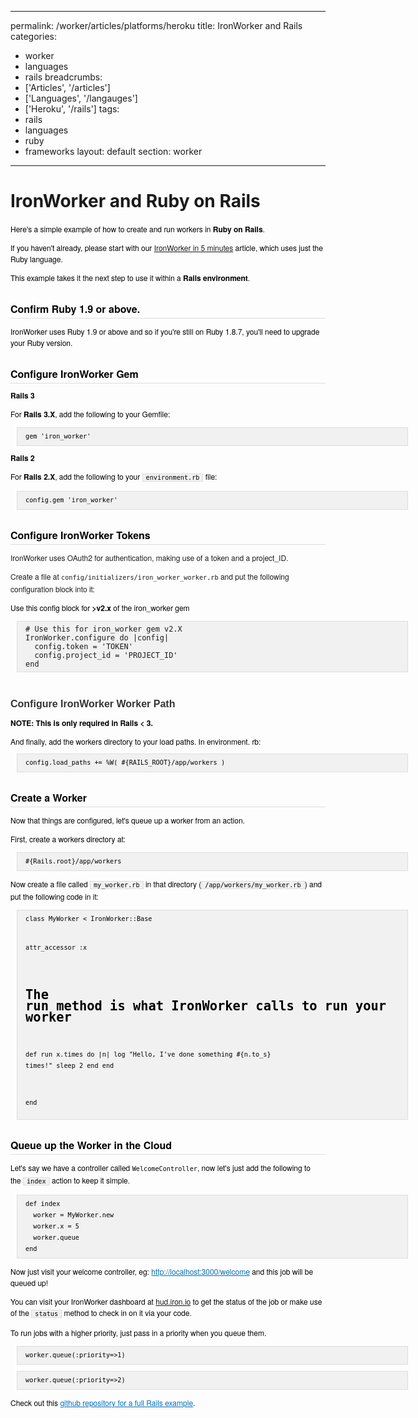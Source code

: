 
---
permalink: /worker/articles/platforms/heroku
title: IronWorker and Rails
categories:
 - worker
 - languages
 - rails
breadcrumbs:
  - ['Articles', '/articles']
  - ['Languages', '/langauges']
  - ['Heroku', '/rails']
tags:
  - rails
  - languages
  - ruby
  - frameworks
layout: default
section: worker
---

# IronWorker and Ruby on Rails


<p style="font-size:12px;line-height:18px;color:rgb(0,0,0);font-family:Helvetica Neue,Helvetica,Arial,sans-serif;margin-top:1em;margin-right:0px;margin-bottom:1em;margin-left:0px;padding-top:0px;padding-right:0px;padding-bottom:0px;padding-left:0px">Here's a simple example of how to create and run workers in&nbsp;<strong style="margin-top:0px;margin-right:0px;margin-bottom:0px;margin-left:0px;padding-top:0px;padding-right:0px;padding-bottom:0px;padding-left:0px">Ruby on Rails</strong>.</p>
<p style="font-size:12px;line-height:18px;color:rgb(0,0,0);font-family:Helvetica Neue,Helvetica,Arial,sans-serif;margin-top:1em;margin-right:0px;margin-bottom:1em;margin-left:0px;padding-top:0px;padding-right:0px;padding-bottom:0px;padding-left:0px">If you haven't already, please start with our <a href="https://sites.google.com/site/ironiodocs/worker/ruby/getting-started/ironworker-in-5-minutes">IronWorker in 5 minutes</a>&nbsp;article, which uses just the Ruby language.&nbsp;</p>
<p style="font-size:12px;line-height:18px;color:rgb(0,0,0);font-family:Helvetica Neue,Helvetica,Arial,sans-serif;margin-top:1em;margin-right:0px;margin-bottom:1em;margin-left:0px;padding-top:0px;padding-right:0px;padding-bottom:0px;padding-left:0px">This example takes it the next step to use it within a <b>Rails environment</b>.</p>
<h2 style="line-height:18px;color:rgb(0,0,0);font-family:Helvetica Neue,Helvetica,Arial,sans-serif;margin-top:2em;margin-right:0px;margin-bottom:10px;margin-left:0px;padding-top:0px;padding-right:0px;padding-bottom:5px;padding-left:0px;font-size:16px;font-weight:bold;border-bottom-width:1px;border-bottom-style:solid;border-bottom-color:rgb(221,221,221)">Confirm Ruby 1.9 or above.</h2>
<p style="font-size:12px;line-height:18px;color:rgb(0,0,0);font-family:Helvetica Neue,Helvetica,Arial,sans-serif;margin-top:1em;margin-right:0px;margin-bottom:1em;margin-left:0px;padding-top:0px;padding-right:0px;padding-bottom:0px;padding-left:0px">IronWorker uses Ruby 1.9 or above and so if you're still on Ruby 1.8.7, you'll need to upgrade your Ruby version.</p>
<h2 style="line-height:18px;color:rgb(0,0,0);font-family:Helvetica Neue,Helvetica,Arial,sans-serif;margin-top:2em;margin-right:0px;margin-bottom:10px;margin-left:0px;padding-top:0px;padding-right:0px;padding-bottom:5px;padding-left:0px;font-size:16px;font-weight:bold;border-bottom-width:1px;border-bottom-style:solid;border-bottom-color:rgb(221,221,221)">Configure IronWorker Gem</h2>
<h3 style="line-height:18px;color:rgb(0,0,0);font-family:Helvetica Neue,Helvetica,Arial,sans-serif;margin-top:0px;margin-right:0px;margin-left:0px;padding-top:0px;padding-right:0px;padding-bottom:0px;padding-left:0px;font-size:12px">Rails 3</h3>
<p style="font-size:12px;line-height:18px;color:rgb(0,0,0);font-family:Helvetica Neue,Helvetica,Arial,sans-serif;margin-top:1em;margin-right:0px;margin-bottom:1em;margin-left:0px;padding-top:0px;padding-right:0px;padding-bottom:0px;padding-left:0px">For&nbsp;<strong style="margin-top:0px;margin-right:0px;margin-bottom:0px;margin-left:0px;padding-top:0px;padding-right:0px;padding-bottom:0px;padding-left:0px">Rails 3.X</strong>, add the following to your Gemfile:</p>
<pre style="line-height:18px;font-family:Helvetica Neue,Helvetica,Arial,sans-serif;margin-top:10px;margin-right:2%;margin-bottom:10px;margin-left:2%;padding-top:5px;padding-right:13px;padding-bottom:5px;padding-left:13px;width:598px;color:rgb(0,0,0);font-size:12px;background-color:rgb(241,241,241);border-top-width:1px;border-right-width:1px;border-bottom-width:1px;border-left-width:1px;border-top-style:solid;border-right-style:solid;border-bottom-style:solid;border-left-style:solid;border-top-color:rgb(221,221,221);border-right-color:rgb(221,221,221);border-bottom-color:rgb(221,221,221);border-left-color:rgb(221,221,221)"><code style="margin-top:0px;margin-right:0px;margin-bottom:0px;margin-left:0px;padding-top:0px;padding-right:0px;padding-bottom:0px;padding-left:0px;background-color:rgb(241,241,241);border-top-width:1px;border-right-width:1px;border-bottom-width:1px;border-left-width:1px;border-top-style:none;border-right-style:none;border-bottom-style:none;border-left-style:none;border-top-color:rgb(221,221,221);border-right-color:rgb(221,221,221);border-bottom-color:rgb(221,221,221);border-left-color:rgb(221,221,221);font-family:Monaco,Consolas,DejaVu Sans Mono,monospace;border-width:initial;border-color:initial;background-repeat:initial initial">gem 'iron_worker'</code>
</pre>
<h3 style="line-height:18px;color:rgb(0,0,0);font-family:Helvetica Neue,Helvetica,Arial,sans-serif;margin-top:0px;margin-right:0px;margin-left:0px;padding-top:0px;padding-right:0px;padding-bottom:0px;padding-left:0px;font-size:12px">Rails 2</h3>
<p style="font-size:12px;line-height:18px;color:rgb(0,0,0);font-family:Helvetica Neue,Helvetica,Arial,sans-serif;margin-top:1em;margin-right:0px;margin-bottom:1em;margin-left:0px;padding-top:0px;padding-right:0px;padding-bottom:0px;padding-left:0px">For&nbsp;<strong style="margin-top:0px;margin-right:0px;margin-bottom:0px;margin-left:0px;padding-top:0px;padding-right:0px;padding-bottom:0px;padding-left:0px">Rails 2.X</strong>, add the following to your&nbsp;<code style="margin-top:0px;margin-right:0px;margin-bottom:0px;margin-left:0px;padding-top:0px;padding-right:5px;padding-bottom:0px;padding-left:5px;background-color:rgb(241,241,241);border-top-width:1px;border-right-width:1px;border-bottom-width:1px;border-left-width:1px;border-top-style:solid;border-right-style:solid;border-bottom-style:solid;border-left-style:solid;border-top-color:rgb(221,221,221);border-right-color:rgb(221,221,221);border-bottom-color:rgb(221,221,221);border-left-color:rgb(221,221,221);background-repeat:initial initial">environment.rb</code>&nbsp;file:</p>
<pre style="line-height:18px;font-family:Helvetica Neue,Helvetica,Arial,sans-serif;margin-top:10px;margin-right:2%;margin-bottom:10px;margin-left:2%;padding-top:5px;padding-right:13px;padding-bottom:5px;padding-left:13px;width:598px;color:rgb(0,0,0);font-size:12px;background-color:rgb(241,241,241);border-top-width:1px;border-right-width:1px;border-bottom-width:1px;border-left-width:1px;border-top-style:solid;border-right-style:solid;border-bottom-style:solid;border-left-style:solid;border-top-color:rgb(221,221,221);border-right-color:rgb(221,221,221);border-bottom-color:rgb(221,221,221);border-left-color:rgb(221,221,221)"><code style="margin-top:0px;margin-right:0px;margin-bottom:0px;margin-left:0px;padding-top:0px;padding-right:0px;padding-bottom:0px;padding-left:0px;background-color:rgb(241,241,241);border-top-width:1px;border-right-width:1px;border-bottom-width:1px;border-left-width:1px;border-top-style:none;border-right-style:none;border-bottom-style:none;border-left-style:none;border-top-color:rgb(221,221,221);border-right-color:rgb(221,221,221);border-bottom-color:rgb(221,221,221);border-left-color:rgb(221,221,221);font-family:Monaco,Consolas,DejaVu Sans Mono,monospace;border-width:initial;border-color:initial;background-repeat:initial initial">config.gem 'iron_worker'</code>
</pre>
<h2 style="line-height:18px;color:rgb(0,0,0);font-family:Helvetica Neue,Helvetica,Arial,sans-serif;margin-top:2em;margin-right:0px;margin-bottom:10px;margin-left:0px;padding-top:0px;padding-right:0px;padding-bottom:5px;padding-left:0px;font-size:16px;font-weight:bold;border-bottom-width:1px;border-bottom-style:solid;border-bottom-color:rgb(221,221,221)">Configure IronWorker Tokens</h2>
<p style="font-family:Helvetica Neue,Helvetica,Arial,sans-serif;line-height:18px;font-size:12px;margin-top:1em;margin-right:0px;margin-bottom:1em;margin-left:0px;padding-top:0px;padding-right:0px;padding-bottom:0px;padding-left:0px">IronWorker uses OAuth2 for authentication, making use of a token and a project_ID.</p>
<p style="font-family:Helvetica Neue,Helvetica,Arial,sans-serif;line-height:18px;font-size:12px;margin-top:1em;margin-right:0px;margin-bottom:1em;margin-left:0px;padding-top:0px;padding-right:0px;padding-bottom:0px;padding-left:0px">Create a file at <code>config/initializers/iron_worker_worker.rb</code> and put the following configuration block into it:</p>
<p style="font-size:12px;line-height:18px;color:rgb(0,0,0);font-family:Helvetica Neue,Helvetica,Arial,sans-serif;margin-top:1em;margin-right:0px;margin-bottom:1em;margin-left:0px;padding-top:0px;padding-right:0px;padding-bottom:0px;padding-left:0px">Use this config block for <b>&gt;v2.x</b> of the iron_worker gem</p>
<pre style="background-color:rgb(241,241,241);margin-top:10px;margin-right:2%;margin-bottom:10px;margin-left:2%;padding-top:5px;padding-right:13px;padding-bottom:5px;padding-left:13px;width:598px;border-top-width:1px;border-right-width:1px;border-bottom-width:1px;border-left-width:1px;border-top-style:solid;border-right-style:solid;border-bottom-style:solid;border-left-style:solid;border-top-color:rgb(221,221,221);border-right-color:rgb(221,221,221);border-bottom-color:rgb(221,221,221);border-left-color:rgb(221,221,221)"><code># Use this for iron_worker gem v2.X
IronWorker.configure do |config|
  config.token = 'TOKEN'
  config.project_id = 'PROJECT_ID'
end</code>
</pre>
<p style="font-size:12px;line-height:18px;color:rgb(0,0,0);font-family:Helvetica Neue,Helvetica,Arial,sans-serif"><span style="color:rgb(51,51,51);font-family:Verdana,Helvetica,Arial,sans-serif;font-size:16px;font-weight:bold;line-height:normal"><br>
</span></p>
<p style="font-size:12px;line-height:18px;color:rgb(0,0,0);font-family:Helvetica Neue,Helvetica,Arial,sans-serif"><span style="color:rgb(51,51,51);font-family:Verdana,Helvetica,Arial,sans-serif;font-size:16px;font-weight:bold;line-height:normal">Configure IronWorker Worker Path</span></p>
<p style="font-size:12px;line-height:18px;color:rgb(0,0,0);font-family:Helvetica Neue,Helvetica,Arial,sans-serif;margin-top:1em;margin-right:0px;margin-bottom:1em;margin-left:0px;padding-top:0px;padding-right:0px;padding-bottom:0px;padding-left:0px"><b>NOTE: This is only required in Rails &lt; 3.&nbsp;</b></p>
<span style="color:rgb(0,0,0);font-family:Helvetica Neue,Helvetica,Arial,sans-serif;font-size:12px;line-height:18px">And finally, add the workers directory to your load paths. In environment. rb:</span><span style="color:rgb(0,0,0);font-family:Helvetica Neue,Helvetica,Arial,sans-serif;font-size:12px;line-height:18px">
<pre style="margin-top:10px;margin-right:2%;margin-bottom:10px;margin-left:2%;padding-top:5px;padding-right:13px;padding-bottom:5px;padding-left:13px;width:598px;color:rgb(0,0,0);font-size:12px;background-color:rgb(241,241,241);border-top-width:1px;border-right-width:1px;border-bottom-width:1px;border-left-width:1px;border-top-style:solid;border-right-style:solid;border-bottom-style:solid;border-left-style:solid;border-top-color:rgb(221,221,221);border-right-color:rgb(221,221,221);border-bottom-color:rgb(221,221,221);border-left-color:rgb(221,221,221);background-repeat:initial initial"><code style="margin-top:0px;margin-right:0px;margin-bottom:0px;margin-left:0px;padding-top:0px;padding-right:0px;padding-bottom:0px;padding-left:0px;background-color:rgb(241,241,241);border-top-width:1px;border-right-width:1px;border-bottom-width:1px;border-left-width:1px;border-top-style:none;border-right-style:none;border-bottom-style:none;border-left-style:none;border-top-color:rgb(221,221,221);border-right-color:rgb(221,221,221);border-bottom-color:rgb(221,221,221);border-left-color:rgb(221,221,221);font-family:Monaco,Consolas,DejaVu Sans Mono,monospace;border-width:initial;border-color:initial;background-repeat:initial initial">config.load_paths += %W( #{RAILS_ROOT}/app/workers )</code>
</pre>
<h2 style="margin-top:2em;margin-right:0px;margin-bottom:10px;margin-left:0px;padding-top:0px;padding-right:0px;padding-bottom:5px;padding-left:0px;font-size:16px;font-weight:bold;border-bottom-width:1px;border-bottom-style:solid;border-bottom-color:rgb(221,221,221)">Create a Worker</h2>
<p style="margin-top:1em;margin-right:0px;margin-bottom:1em;margin-left:0px;padding-top:0px;padding-right:0px;padding-bottom:0px;padding-left:0px">Now that things are configured, let's queue up a worker from an action.</p>
<p style="margin-top:1em;margin-right:0px;margin-bottom:1em;margin-left:0px;padding-top:0px;padding-right:0px;padding-bottom:0px;padding-left:0px">First, create a workers directory at:&nbsp;</p>
<pre style="margin-top:10px;margin-right:2%;margin-bottom:10px;margin-left:2%;padding-top:5px;padding-right:13px;padding-bottom:5px;padding-left:13px;width:598px;color:rgb(0,0,0);font-size:12px;background-color:rgb(241,241,241);border-top-width:1px;border-right-width:1px;border-bottom-width:1px;border-left-width:1px;border-top-style:solid;border-right-style:solid;border-bottom-style:solid;border-left-style:solid;border-top-color:rgb(221,221,221);border-right-color:rgb(221,221,221);border-bottom-color:rgb(221,221,221);border-left-color:rgb(221,221,221);background-repeat:initial initial"><code style="margin-top:0px;margin-right:0px;margin-bottom:0px;margin-left:0px;padding-top:0px;padding-right:0px;padding-bottom:0px;padding-left:0px;background-color:rgb(241,241,241);border-top-width:1px;border-right-width:1px;border-bottom-width:1px;border-left-width:1px;border-top-style:none;border-right-style:none;border-bottom-style:none;border-left-style:none;border-top-color:rgb(221,221,221);border-right-color:rgb(221,221,221);border-bottom-color:rgb(221,221,221);border-left-color:rgb(221,221,221);font-family:Monaco,Consolas,DejaVu Sans Mono,monospace;border-width:initial;border-color:initial;background-repeat:initial initial">#{Rails.root}/app/workers</code>
</pre>
<p style="margin-top:1em;margin-right:0px;margin-bottom:1em;margin-left:0px;padding-top:0px;padding-right:0px;padding-bottom:0px;padding-left:0px">Now create a file called&nbsp;<code style="margin-top:0px;margin-right:0px;margin-bottom:0px;margin-left:0px;padding-top:0px;padding-right:5px;padding-bottom:0px;padding-left:5px;background-color:rgb(241,241,241);border-top-width:1px;border-right-width:1px;border-bottom-width:1px;border-left-width:1px;border-top-style:solid;border-right-style:solid;border-bottom-style:solid;border-left-style:solid;border-top-color:rgb(221,221,221);border-right-color:rgb(221,221,221);border-bottom-color:rgb(221,221,221);border-left-color:rgb(221,221,221);background-repeat:initial initial">my_worker.rb</code>&nbsp;in that directory (<code style="margin-top:0px;margin-right:0px;margin-bottom:0px;margin-left:0px;padding-top:0px;padding-right:5px;padding-bottom:0px;padding-left:5px;background-color:rgb(241,241,241);border-top-width:1px;border-right-width:1px;border-bottom-width:1px;border-left-width:1px;border-top-style:solid;border-right-style:solid;border-bottom-style:solid;border-left-style:solid;border-top-color:rgb(221,221,221);border-right-color:rgb(221,221,221);border-bottom-color:rgb(221,221,221);border-left-color:rgb(221,221,221);background-repeat:initial initial">/app/workers/my_worker.rb</code>) and put the following code in it:</p>
<pre style="margin-top:10px;margin-right:2%;margin-bottom:10px;margin-left:2%;padding-top:5px;padding-right:13px;padding-bottom:5px;padding-left:13px;width:598px;color:rgb(0,0,0);font-size:12px;background-color:rgb(241,241,241);border-top-width:1px;border-right-width:1px;border-bottom-width:1px;border-left-width:1px;border-top-style:solid;border-right-style:solid;border-bottom-style:solid;border-left-style:solid;border-top-color:rgb(221,221,221);border-right-color:rgb(221,221,221);border-bottom-color:rgb(221,221,221);border-left-color:rgb(221,221,221);background-repeat:initial initial"><code style="margin-top:0px;margin-right:0px;margin-bottom:0px;margin-left:0px;padding-top:0px;padding-right:0px;padding-bottom:0px;padding-left:0px;background-color:rgb(241,241,241);border-top-width:1px;border-right-width:1px;border-bottom-width:1px;border-left-width:1px;border-top-style:none;border-right-style:none;border-bottom-style:none;border-left-style:none;border-top-color:rgb(221,221,221);border-right-color:rgb(221,221,221);border-bottom-color:rgb(221,221,221);border-left-color:rgb(221,221,221);font-family:Monaco,Consolas,DejaVu Sans Mono,monospace;border-width:initial;border-color:initial;background-repeat:initial initial">class MyWorker &lt; IronWorker::Base

  attr_accessor :x

  # The run method is what IronWorker calls to run your worker
  def run
    x.times do |n|
      log "Hello, I've done something #{n.to_s} times!"
      sleep 2
    end
  end

end</code>
</pre>
<h2 style="margin-top:2em;margin-right:0px;margin-bottom:10px;margin-left:0px;padding-top:0px;padding-right:0px;padding-bottom:5px;padding-left:0px;font-size:16px;font-weight:bold;border-bottom-width:1px;border-bottom-style:solid;border-bottom-color:rgb(221,221,221)">Queue up the Worker in the Cloud</h2>
<p style="margin-top:1em;margin-right:0px;margin-bottom:1em;margin-left:0px;padding-top:0px;padding-right:0px;padding-bottom:0px;padding-left:0px">Let's say we have a controller called <code>WelcomeController</code>, now let's just add the following to the&nbsp;<code style="margin-top:0px;margin-right:0px;margin-bottom:0px;margin-left:0px;padding-top:0px;padding-right:5px;padding-bottom:0px;padding-left:5px;background-color:rgb(241,241,241);border-top-width:1px;border-right-width:1px;border-bottom-width:1px;border-left-width:1px;border-top-style:solid;border-right-style:solid;border-bottom-style:solid;border-left-style:solid;border-top-color:rgb(221,221,221);border-right-color:rgb(221,221,221);border-bottom-color:rgb(221,221,221);border-left-color:rgb(221,221,221);background-repeat:initial initial">index</code>&nbsp;action to keep it simple.</p>
<pre style="margin-top:10px;margin-right:2%;margin-bottom:10px;margin-left:2%;padding-top:5px;padding-right:13px;padding-bottom:5px;padding-left:13px;width:598px;color:rgb(0,0,0);font-size:12px;background-color:rgb(241,241,241);border-top-width:1px;border-right-width:1px;border-bottom-width:1px;border-left-width:1px;border-top-style:solid;border-right-style:solid;border-bottom-style:solid;border-left-style:solid;border-top-color:rgb(221,221,221);border-right-color:rgb(221,221,221);border-bottom-color:rgb(221,221,221);border-left-color:rgb(221,221,221);background-repeat:initial initial"><code style="margin-top:0px;margin-right:0px;margin-bottom:0px;margin-left:0px;padding-top:0px;padding-right:0px;padding-bottom:0px;padding-left:0px;background-color:rgb(241,241,241);border-top-width:1px;border-right-width:1px;border-bottom-width:1px;border-left-width:1px;border-top-style:none;border-right-style:none;border-bottom-style:none;border-left-style:none;border-top-color:rgb(221,221,221);border-right-color:rgb(221,221,221);border-bottom-color:rgb(221,221,221);border-left-color:rgb(221,221,221);font-family:Monaco,Consolas,DejaVu Sans Mono,monospace;border-width:initial;border-color:initial;background-repeat:initial initial">def index
  worker = MyWorker.new
  worker.x = 5
  worker.queue
end</code>
</pre>
<p style="margin-top:1em;margin-right:0px;margin-bottom:1em;margin-left:0px;padding-top:0px;padding-right:0px;padding-bottom:0px;padding-left:0px">Now just visit your welcome controller, eg:&nbsp;<a href="http://localhost:3000/welcome" style="margin-top:0px;margin-right:0px;margin-bottom:0px;margin-left:0px;padding-top:0px;padding-right:0px;padding-bottom:0px;padding-left:0px;outline-style:none;outline-width:initial;outline-color:initial;color:rgb(0,111,187)">http://localhost:3000/welcome</a>&nbsp;and this job will be queued up!</p>
<p style="margin-top:1em;margin-right:0px;margin-bottom:1em;margin-left:0px;padding-top:0px;padding-right:0px;padding-bottom:0px;padding-left:0px">You can visit your IronWorker dashboard at <a href="http://hud.iron.io">hud.iron.io</a> to get the status of the job or make use of the&nbsp;<code style="margin-top:0px;margin-right:0px;margin-bottom:0px;margin-left:0px;padding-top:0px;padding-right:5px;padding-bottom:0px;padding-left:5px;background-color:rgb(241,241,241);border-top-width:1px;border-right-width:1px;border-bottom-width:1px;border-left-width:1px;border-top-style:solid;border-right-style:solid;border-bottom-style:solid;border-left-style:solid;border-top-color:rgb(221,221,221);border-right-color:rgb(221,221,221);border-bottom-color:rgb(221,221,221);border-left-color:rgb(221,221,221);background-repeat:initial initial">status</code>&nbsp;method to check in on it via your code.</p>
<p style="margin-top:1em;margin-right:0px;margin-bottom:1em;margin-left:0px;padding-top:0px;padding-right:0px;padding-bottom:0px;padding-left:0px">To run jobs with a higher priority, just pass in a priority when you queue them.</p>
<pre style="margin-top:10px;margin-right:2%;margin-bottom:10px;margin-left:2%;padding-top:5px;padding-right:13px;padding-bottom:5px;padding-left:13px;width:598px;color:rgb(0,0,0);font-size:12px;background-color:rgb(241,241,241);border-top-width:1px;border-right-width:1px;border-bottom-width:1px;border-left-width:1px;border-top-style:solid;border-right-style:solid;border-bottom-style:solid;border-left-style:solid;border-top-color:rgb(221,221,221);border-right-color:rgb(221,221,221);border-bottom-color:rgb(221,221,221);border-left-color:rgb(221,221,221);background-repeat:initial initial"><code>worker.queue(:priority=&gt;1)
</code></pre>
<pre style="margin-top:10px;margin-right:2%;margin-bottom:10px;margin-left:2%;padding-top:5px;padding-right:13px;padding-bottom:5px;padding-left:13px;width:598px;color:rgb(0,0,0);font-size:12px;background-color:rgb(241,241,241);border-top-width:1px;border-right-width:1px;border-bottom-width:1px;border-left-width:1px;border-top-style:solid;border-right-style:solid;border-bottom-style:solid;border-left-style:solid;border-top-color:rgb(221,221,221);border-right-color:rgb(221,221,221);border-bottom-color:rgb(221,221,221);border-left-color:rgb(221,221,221);background-repeat:initial initial"><code>worker.queue(:priority=&gt;2)
</code></pre>
<p style="margin-top:1em;margin-right:0px;margin-bottom:1em;margin-left:0px;padding-top:0px;padding-right:0px;padding-bottom:0px;padding-left:0px">Check out this&nbsp;<a href="https://github.com/iron-io/simple_worker_rails_example" style="margin-top:0px;margin-right:0px;margin-bottom:0px;margin-left:0px;padding-top:0px;padding-right:0px;padding-bottom:0px;padding-left:0px;outline-style:none;outline-width:initial;outline-color:initial;color:rgb(0,111,187)">github repository for a full Rails example</a>.</p>
</span>
